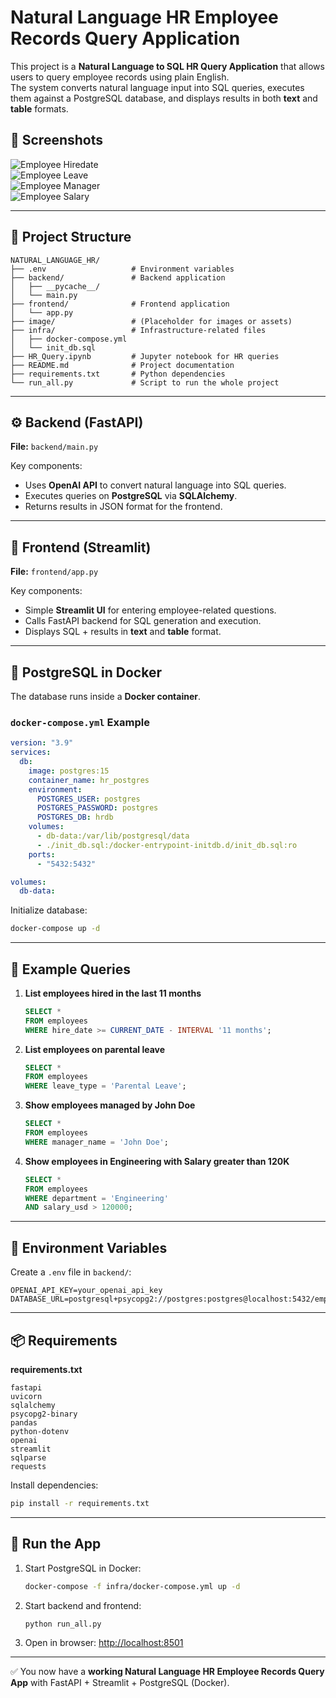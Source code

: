 # Natural Language HR Employee Records Query Application  

This project is a **Natural Language to SQL HR Query Application** that allows users to query employee records using plain English.  
The system converts natural language input into SQL queries, executes them against a PostgreSQL database, and displays results in both **text** and **table** formats.  

## 📸 Screenshots  

![Employee Hiredate](image/employee_hiredate.jpg)  
![Employee Leave](image/employee_leave.jpg)  
![Employee Manager](image/employee_manager.jpg)  
![Employee Salary](image/employee_salary.jpg) 

---

## 📂 Project Structure  

```
NATURAL_LANGUAGE_HR/
├── .env                   # Environment variables
├── backend/               # Backend application
│   ├── __pycache__/       
│   └── main.py            
├── frontend/              # Frontend application
│   └── app.py             
├── image/                 # (Placeholder for images or assets)
├── infra/                 # Infrastructure-related files
│   ├── docker-compose.yml 
│   └── init_db.sql        
├── HR_Query.ipynb         # Jupyter notebook for HR queries
├── README.md              # Project documentation
├── requirements.txt       # Python dependencies
└── run_all.py             # Script to run the whole project
```

---

## ⚙️ Backend (FastAPI)

**File:** `backend/main.py`  

Key components:
- Uses **OpenAI API** to convert natural language into SQL queries.  
- Executes queries on **PostgreSQL** via **SQLAlchemy**.  
- Returns results in JSON format for the frontend.  

---

## 🎨 Frontend (Streamlit)

**File:** `frontend/app.py`  

Key components:
- Simple **Streamlit UI** for entering employee-related questions.  
- Calls FastAPI backend for SQL generation and execution.  
- Displays SQL + results in **text** and **table** format.  

---

## 🐘 PostgreSQL in Docker  

The database runs inside a **Docker container**.  

### `docker-compose.yml` Example

```yaml
version: "3.9"
services:
  db:
    image: postgres:15
    container_name: hr_postgres
    environment:
      POSTGRES_USER: postgres
      POSTGRES_PASSWORD: postgres
      POSTGRES_DB: hrdb
    volumes:
      - db-data:/var/lib/postgresql/data
      - ./init_db.sql:/docker-entrypoint-initdb.d/init_db.sql:ro
    ports:
      - "5432:5432"  

volumes:
  db-data:
```

Initialize database:
```bash
docker-compose up -d
```

---

## 📜 Example Queries  

1. **List employees hired in the last 11 months**  
   ```sql
   SELECT * 
   FROM employees 
   WHERE hire_date >= CURRENT_DATE - INTERVAL '11 months';
   ```

2. **List employees on parental leave**  
   ```sql
   SELECT * 
   FROM employees 
   WHERE leave_type = 'Parental Leave';
   ```

3. **Show employees managed by John Doe**  
   ```sql
   SELECT * 
   FROM employees 
   WHERE manager_name = 'John Doe';
   ```
4. **Show employees in Engineering with Salary greater than 120K**  
   ```sql
   SELECT *
   FROM employees
   WHERE department = 'Engineering'
   AND salary_usd > 120000;
   ```
---

## 🔑 Environment Variables  

Create a `.env` file in `backend/`:

```
OPENAI_API_KEY=your_openai_api_key
DATABASE_URL=postgresql+psycopg2://postgres:postgres@localhost:5432/employees_db
```

---

## 📦 Requirements  

**requirements.txt**
```
fastapi
uvicorn
sqlalchemy
psycopg2-binary
pandas
python-dotenv
openai
streamlit
sqlparse
requests
```

Install dependencies:
```bash
pip install -r requirements.txt
```

---

## 🚀 Run the App  

1. Start PostgreSQL in Docker:  
   ```bash
   docker-compose -f infra/docker-compose.yml up -d
   ```

2. Start backend and frontend:  
   ```bash
   python run_all.py
   ```

3. Open in browser: [http://localhost:8501](http://localhost:8501)  

---

✅ You now have a **working Natural Language HR Employee Records Query App** with FastAPI + Streamlit + PostgreSQL (Docker).  
